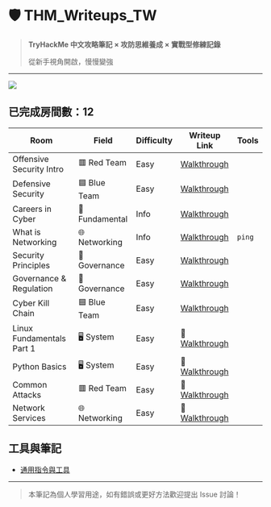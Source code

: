 # 🛡️ THM_Writeups_TW

> **TryHackMe 中文攻略筆記 × 攻防思維養成 × 實戰型修練記錄** 
>
> 從新手視角開啟，慢慢變強

---
[![](https://tryhackme-badges.s3.amazonaws.com/Moieph.png)](https://tryhackme.com/p/Moieph)

## 已完成房間數：12

|  Room                          |                 Field                |           Difficulty          | Writeup Link                                              | Tools | 
|--------------------------------------------------|--------------------------------------|-------------------------------|-----------------------------------------------------------|------|
| Offensive Security Intro    |               	🟥 Red Team       |              Easy             | [Walkthrough](./rooms/01_Offensive%20Security%20Intro.md) |
| Defensive Security           |             🟦 Blue Team         |              Easy             | [Walkthrough](./rooms/02_Defensive%20Security%20Intro.md) |
| Careers in Cyber            |           🔧Fundamental    |              Info             | [Walkthrough](./rooms/03_Careers%20in%20Cyber.md)         |
| What is Networking           |      🌐 Networking   |              Info             | [Walkthrough](./rooms/04_What%20is%20Networking.md)       | `ping` |
| Security Principles          |   🧾 Governance |             Easy          | [Walkthrough](./rooms/05_Security%20Principles.md)        |
| Governance & Regulation        |   🧾 Governance |             Easy          | [Walkthrough](./rooms/06_Governance%20&%20Regulation.md)  |
| Cyber Kill Chain              |        🟦 Blue Team    |             Easy          | [Walkthrough](./rooms/07_Cyber%20Kill%20Chain.md)         |
|  Linux Fundamentals Part 1      |    🖥️ System  |             Easy          | 🔧[Walkthrough](./rooms/name1/walkthrough.md)             |
| Python Basics               |     🖥️ System |             Easy          | 🔧[Walkthrough](./rooms/name1/walkthrough.md)             |
| Common Attacks                 |    	🟥 Red Team   |             Easy          | 🔧[Walkthrough](./rooms/name1/walkthrough.md)             |
| Network Services                 |    🌐 Networking   |             Easy          | 🔧[Walkthrough](./rooms/name1/walkthrough.md)             |


## 工具與筆記
- [通用指令與工具](./assets/common-tools.md)

---

> 本筆記為個人學習用途，如有錯誤或更好方法歡迎提出 Issue 討論！
